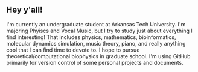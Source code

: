 ## Hey y'all!

I'm currently an undergraduate student at Arkansas Tech University. I'm majoring Phyiscs and Vocal Music, but I try to study just about everything I find interesting! That includes physics, mathematics, bioinformatics, molecular dynamics simulation, music theory, piano, and really anything cool that I can find time to devote to.
I hope to pursue theoretical/computational biophysics in graduate school.
I'm using GitHub primarily for version control of some personal projects and documents.

<!--
**XcgsdV/XcgsdV** is a ✨ _special_ ✨ repository because its `README.md` (this file) appears on your GitHub profile.

Here are some ideas to get you started:

- 🔭 I’m currently working on ...
- 🌱 I’m currently learning ...
- 👯 I’m looking to collaborate on ...
- 🤔 I’m looking for help with ...
- 💬 Ask me about ...
- 📫 How to reach me: ...
- 😄 Pronouns: ...
- ⚡ Fun fact: ...
-->
